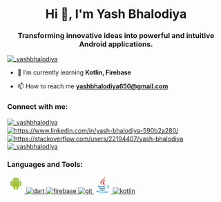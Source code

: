 <h1 align="center">Hi 👋, I'm Yash Bhalodiya</h1>
<h3 align="center">Transforming innovative ideas into powerful and intuitive Android applications.</h3>

<p align="left"> <a href="https://twitter.com/_yashbhalodiya" target="blank"><img src="https://img.shields.io/twitter/follow/_yashbhalodiya?logo=twitter&style=for-the-badge" alt="_yashbhalodiya" /></a> </p>

- 🌱 I’m currently learning **Kotlin, Firebase**

- 📫 How to reach me **yashbhalodiya650@gmail.com**

<h3 align="left">Connect with me:</h3>
<p align="left">
<a href="https://twitter.com/_yashbhalodiya" target="blank"><img align="center" src="https://raw.githubusercontent.com/rahuldkjain/github-profile-readme-generator/master/src/images/icons/Social/twitter.svg" alt="_yashbhalodiya" height="30" width="40" /></a>
<a href="https://linkedin.com/in/https://www.linkedin.com/in/yash-bhalodiya-590b2a280/" target="blank"><img align="center" src="https://raw.githubusercontent.com/rahuldkjain/github-profile-readme-generator/master/src/images/icons/Social/linked-in-alt.svg" alt="https://www.linkedin.com/in/yash-bhalodiya-590b2a280/" height="30" width="40" /></a>
<a href="https://stackoverflow.com/users/https://stackoverflow.com/users/22194407/yash-bhalodiya" target="blank"><img align="center" src="https://raw.githubusercontent.com/rahuldkjain/github-profile-readme-generator/master/src/images/icons/Social/stack-overflow.svg" alt="https://stackoverflow.com/users/22194407/yash-bhalodiya" height="30" width="40" /></a>
<a href="https://instagram.com/_yashbhalodiya" target="blank"><img align="center" src="https://raw.githubusercontent.com/rahuldkjain/github-profile-readme-generator/master/src/images/icons/Social/instagram.svg" alt="_yashbhalodiya" height="30" width="40" /></a>
</p>

<h3 align="left">Languages and Tools:</h3>
<p align="left"> <a href="https://developer.android.com" target="_blank" rel="noreferrer"> <img src="https://raw.githubusercontent.com/devicons/devicon/master/icons/android/android-original-wordmark.svg" alt="android" width="40" height="40"/> </a> <a href="https://dart.dev" target="_blank" rel="noreferrer"> <img src="https://www.vectorlogo.zone/logos/dartlang/dartlang-icon.svg" alt="dart" width="40" height="40"/> </a> <a href="https://firebase.google.com/" target="_blank" rel="noreferrer"> <img src="https://www.vectorlogo.zone/logos/firebase/firebase-icon.svg" alt="firebase" width="40" height="40"/> </a> <a href="https://git-scm.com/" target="_blank" rel="noreferrer"> <img src="https://www.vectorlogo.zone/logos/git-scm/git-scm-icon.svg" alt="git" width="40" height="40"/> </a> <a href="https://www.java.com" target="_blank" rel="noreferrer"> <img src="https://raw.githubusercontent.com/devicons/devicon/master/icons/java/java-original.svg" alt="java" width="40" height="40"/> </a> <a href="https://kotlinlang.org" target="_blank" rel="noreferrer"> <img src="https://www.vectorlogo.zone/logos/kotlinlang/kotlinlang-icon.svg" alt="kotlin" width="40" height="40"/> </a> </p>
